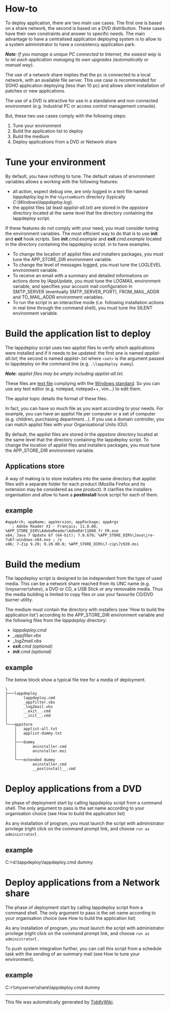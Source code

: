 # How-to

To deploy application, there are two main use cases. The first one is based on
a share network, the second is based on a DVD distribution. These cases have
their own constraints and answer to specific needs. The main advantage to have
a centralised application deploying system is to allow to a system
administrator to have a consistency application park.

_**Note**: If you manage a unique PC connected to Internet, the easiest way is
to let each application managing its own upgrades (automatically or manual
way)._

The use of a network share implies that the pc is connected to a local
network, with an available file server. This use case is recommended for SOHO
application deploying (less than 10 pc) and allows silent installation of
patches or new applications.

The use of a DVD is attractive for use in a standalone and non connected
environment (e.g. Industrial PC or access control management console).

But, these two use cases comply with the following steps:

  1. Tune your environment 
  2. Build the application list to deploy
  3. Build the medium
  4. Deploy applications from a DVD or Network share

# Tune your environment

By default, you have nothing to tune. The default values of environment
variables allows a working with the following features:

  * all action, expect debug one, are only logged in a text file named _lappdeploy.log_ in the `%SystemRoot%` directory (typically _C:\Windows\lappdeploy.log_).
  * the applist files (at least _applist-all.txt_) are stored in the _appstore_ directory located at the same level that the directory containing the lappdeploy script.

If these features do not comply with your need, you must consider tuning the
environment variables. The most efficient way to do that is to use __init__
and __exit__ hook scripts. See ___init__.cmd.example_ and
___exit__.cmd.example_ located in the directory containing the lappdeploy
script. in to have examples.

  * To change the location of applist files and installers packages, you must tune the APP_STORE_DIR environment variable. 
  * To change the level of messages logged, you must tune the LOGLEVEL environment variable.
  * To receive an email with a summary and detailed informations on actions done by lAppUpdate, you must tune the LOGMAIL environment variable, and specifies your account mail configuration in SMTP_SERVER (eventually SMTP_SERVER_PORT), FROM_MAIL_ADDR and TO_MAIL_ADDR environment variables.
  * To run the script in an interactive mode (i.e. following installation actions in real time through the command shell), you must tune the SILENT environment variable.

# Build the application list to deploy

The lappdeploy script uses two applist files to verify which applications were
installed and if it needs to be updated: the first one is named _applist-
all.txt_; the second is named _applist-<set>.txt_ where `<set>` is the
argument passed to lappdeploy on the command line (e.g. `.\lappdeploy dummy`).

_**Note**: applist files may be empty including applist-all.txt._

These files are [text file](http://en.wikipedia.org/wiki/Text_file) complying
with the [Windows
standard](http://en.wikipedia.org/wiki/Text_file#Standard_Windows_.txt_files).
So you can use any text editor (e.g. notepad, notepad++, vim...) to edit them.

The applist topic details the format of these files.

In fact, you can have so much file as you want according to your needs. For
example, you can have an applist file per computer or a set of computer (e.g.
children, purchasing department...). If you use a domain controller, you can
match applist files with your Organisational Units (OU).

By default, the applist files are stored in the _appstore_ directory located
at the same level that the directory containing the lappdeploy script. To
change the location of applist files and installers packages, you must tune
the APP_STORE_DIR environment variable.

## Applications store

A way of making is to store installers into the same directory that applist
files with a separate folder for each product (Mozilla Firefox and its
extension may be considered as one product). It clarifies the installers
organisation and allow to have a __postinstall__ hook script for each of them.

## example

    #appArch; appName; appVersion; appPackage; appArgs
       ; Adobe Reader XI - Français; 11.0.08; %APP_STORE_DIR%\AdobeReader\AdbeRdr11008_fr_FR.exe
    x64; Java 7 Update 67 (64-bit); 7.0.670; %APP_STORE_DIR%\Java\jre-7u67-windows-x64.exe ; /s 
    x86; 7-Zip 9.20; 9.20.00.0; %APP_STORE_DIR%\7-zip\7z920.msi

# Build the medium

The lappdeploy script is designed to be independent from the type of used
media. This can be a network share reached from its UNC name (e.g.
_\\\myserver\share_), a DVD or CD, a USB Stick or any removable media. Thus
the media building is limited to copy files or use your favourite CD/DVD
burner utility.

The medium must contain the directory with installers (see 'How to build the
application list') according to the APP_STORE_DIR environment variable and the
following files from the _lappdeploy_ directory:

  * _lappdeploy.cmd_
  * __appfilter.vbs_
  * __log2mail.vbs_
  * ___exit__.cmd_ _(optional)_
  * ___init__.cmd_ _(optional)_

## example

The below block show a typical file tree for a media of deployment.

    \
    ├───lappdeploy
    │       lappdeploy.cmd
    │       _appfilter.vbs
    │       _log2mail.vbs
    │       __exit__.cmd
    │       __init__.cmd
    │       
    └───appstore
        │   applist-all.txt
        │   applist-dummy.txt
        │   
        ├───dummy
        │       aninstaller.cmd
        │       aninstaller.msi
        │              
        └───extended dummy
                aninstaller.cmd
                __postinstall__.cmd

# Deploy applications from a DVD

he phase of deployment start by calling lappdeploy script from a command
shell. The only argument to pass is the set name according to your
organisation choice (see How to build the application list)

As any installation of program, you must launch the script with administrator
privilege (right click on the command prompt link, and choose `run as
administrator`) .

## example

C:\>d:\lappdeploy\lappdeploy.cmd dummy

# Deploy applications from a Network share

The phase of deployment start by calling lappdeploy script from a command
shell. The only argument to pass is the set name according to your
organisation choice (see How to build the application list)

As any installation of program, you must launch the script with administrator
privilege (right click on the command prompt link, and choose `run as
administrator`) .

To push system integration further, you can call this script from a schedule
task with the sending of an summary mail (see How to tune your environment).

## example

C:>\\\myserver\share\lappdeploy.cmd dummy

* * *

This file was automatically generated by [TiddlyWiki](http://tiddlywiki.com/).

